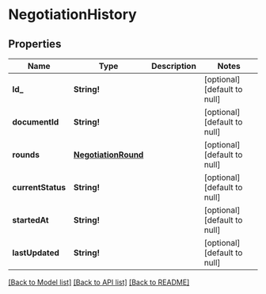 # NegotiationHistory

## Properties
Name | Type | Description | Notes
------------ | ------------- | ------------- | -------------
**Id_** | **String!** |  | [optional] [default to null]
**documentId** | **String!** |  | [optional] [default to null]
**rounds** | [**NegotiationRound**](NegotiationRound.md) |  | [optional] [default to null]
**currentStatus** | **String!** |  | [optional] [default to null]
**startedAt** | **String!** |  | [optional] [default to null]
**lastUpdated** | **String!** |  | [optional] [default to null]

[[Back to Model list]](../README.md#documentation-for-models) [[Back to API list]](../README.md#documentation-for-api-endpoints) [[Back to README]](../README.md)


